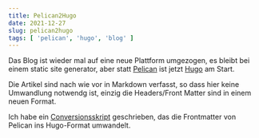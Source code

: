 ```yaml
---
title: Pelican2Hugo
date: 2021-12-27
slug: pelican2hugo
tags: [ 'pelican', 'hugo', 'blog' ]
---
```


Das Blog ist wieder mal auf eine neue Plattform umgezogen, es bleibt bei einem static site generator, aber statt [Pelican](https://blog.getpelican.com/) 
ist jetzt [Hugo](https://gohugo.io/) am Start.

Die Artikel sind nach wie vor in Markdown verfasst, so dass hier keine Umwandlung notwendg ist, einzig die Headers/Front Matter sind in einem neuen Format.

Ich habe ein [Conversionsskript](https://github.com/xunzi/misc/blob/master/pelican2hugo.py) geschrieben, das die Frontmatter von Pelican ins Hugo-Format umwandelt.
